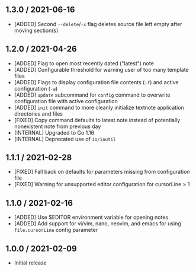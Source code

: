## 1.3.0 / 2021-06-16

* [ADDED] Second `--delete`/`-x` flag deletes source file left empty after moving section(s)

## 1.2.0 / 2021-04-26

* [ADDED] Flag to open most recently dated ("latest") note
* [ADDED] Configurable threshold for warning user of too many template files
* [ADDED] Flags to display configuration file contents (`-f`) and active configuration (`-a`)
* [ADDED] `update` subcommand for `config` command to overwrite configuration file with active configuration
* [ADDED] `init` command to more cleanly initialize textnote application directories and files
* [FIXED] Copy command defaults to latest note instead of potentially nonexistent note from previous day
* [INTERNAL] Upgraded to Go 1.16
* [INTERNAL] Deprecated use of `io/ioutil`

## 1.1.1 / 2021-02-28

* [FIXED] Fall back on defaults for parameters missing from configuration file
* [FIXED] Warning for unsupported editor configuration for cursorLine > 1

## 1.1.0 / 2021-02-16

* [ADDED] Use $EDITOR environment variable for opening notes
* [ADDED] Add support for vi/vim, nano, neovim, and emacs for using `file.cursorLine` config parameter

## 1.0.0 / 2021-02-09

* Initial release
